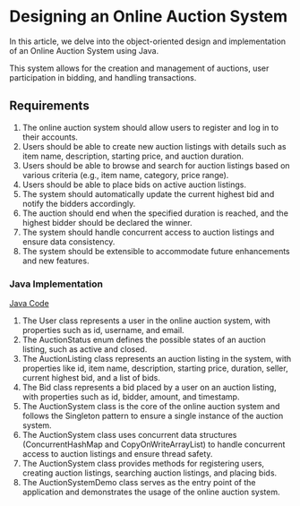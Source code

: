 # Designing an Online Auction System
In this article, we delve into the object-oriented design and implementation of an Online Auction System using Java. 

This system allows for the creation and management of auctions, user participation in bidding, and handling transactions.

## Requirements
1. The online auction system should allow users to register and log in to their accounts.
2. Users should be able to create new auction listings with details such as item name, description, starting price, and auction duration.
3. Users should be able to browse and search for auction listings based on various criteria (e.g., item name, category, price range).
4. Users should be able to place bids on active auction listings.
5. The system should automatically update the current highest bid and notify the bidders accordingly.
6. The auction should end when the specified duration is reached, and the highest bidder should be declared the winner.
7. The system should handle concurrent access to auction listings and ensure data consistency.
8. The system should be extensible to accommodate future enhancements and new features.

### Java Implementation
[Java Code](../solutions/java/src/onlineauctionsystem/)
1. The User class represents a user in the online auction system, with properties such as id, username, and email.
2. The AuctionStatus enum defines the possible states of an auction listing, such as active and closed.
3. The AuctionListing class represents an auction listing in the system, with properties like id, item name, description, starting price, duration, seller, current highest bid, and a list of bids.
4. The Bid class represents a bid placed by a user on an auction listing, with properties such as id, bidder, amount, and timestamp.
5. The AuctionSystem class is the core of the online auction system and follows the Singleton pattern to ensure a single instance of the auction system.
6. The AuctionSystem class uses concurrent data structures (ConcurrentHashMap and CopyOnWriteArrayList) to handle concurrent access to auction listings and ensure thread safety.
7. The AuctionSystem class provides methods for registering users, creating auction listings, searching auction listings, and placing bids.
8. The AuctionSystemDemo class serves as the entry point of the application and demonstrates the usage of the online auction system.